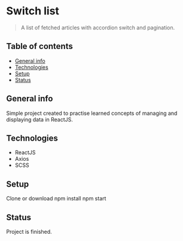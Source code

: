# Switch list
> A list of fetched articles with accordion switch and pagination.

## Table of contents
* [General info](#general-info)
* [Technologies](#technologies)
* [Setup](#setup)
* [Status](#status)

## General info
Simple project created to practise learned concepts of managing and displaying data in ReactJS.  

## Technologies
* ReactJS
* Axios
* SCSS

## Setup
Clone or download
npm install
npm start

## Status
Project is finished.
